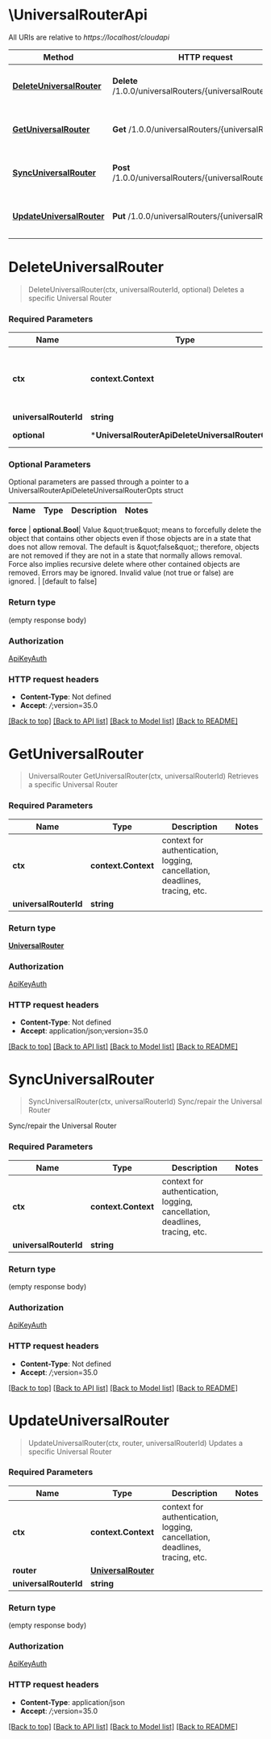 # \UniversalRouterApi

All URIs are relative to *https://localhost/cloudapi*

Method | HTTP request | Description
------------- | ------------- | -------------
[**DeleteUniversalRouter**](UniversalRouterApi.md#DeleteUniversalRouter) | **Delete** /1.0.0/universalRouters/{universalRouterId} | Deletes a specific Universal Router
[**GetUniversalRouter**](UniversalRouterApi.md#GetUniversalRouter) | **Get** /1.0.0/universalRouters/{universalRouterId} | Retrieves a specific Universal Router
[**SyncUniversalRouter**](UniversalRouterApi.md#SyncUniversalRouter) | **Post** /1.0.0/universalRouters/{universalRouterId}/sync | Sync/repair the Universal Router
[**UpdateUniversalRouter**](UniversalRouterApi.md#UpdateUniversalRouter) | **Put** /1.0.0/universalRouters/{universalRouterId} | Updates a specific Universal Router


# **DeleteUniversalRouter**
> DeleteUniversalRouter(ctx, universalRouterId, optional)
Deletes a specific Universal Router

### Required Parameters

Name | Type | Description  | Notes
------------- | ------------- | ------------- | -------------
 **ctx** | **context.Context** | context for authentication, logging, cancellation, deadlines, tracing, etc.
  **universalRouterId** | **string**|  | 
 **optional** | ***UniversalRouterApiDeleteUniversalRouterOpts** | optional parameters | nil if no parameters

### Optional Parameters
Optional parameters are passed through a pointer to a UniversalRouterApiDeleteUniversalRouterOpts struct

Name | Type | Description  | Notes
------------- | ------------- | ------------- | -------------

 **force** | **optional.Bool**| Value \&quot;true\&quot; means to forcefully delete the object that contains other objects even if those objects are in a state that does not allow removal. The default is \&quot;false\&quot;; therefore, objects are not removed if they are not in a state that normally allows removal. Force also implies recursive delete where other contained objects are removed. Errors may be ignored. Invalid value (not true or false) are ignored.  | [default to false]

### Return type

 (empty response body)

### Authorization

[ApiKeyAuth](../README.md#ApiKeyAuth)

### HTTP request headers

 - **Content-Type**: Not defined
 - **Accept**: *_/_*;version=35.0

[[Back to top]](#) [[Back to API list]](../README.md#documentation-for-api-endpoints) [[Back to Model list]](../README.md#documentation-for-models) [[Back to README]](../README.md)

# **GetUniversalRouter**
> UniversalRouter GetUniversalRouter(ctx, universalRouterId)
Retrieves a specific Universal Router

### Required Parameters

Name | Type | Description  | Notes
------------- | ------------- | ------------- | -------------
 **ctx** | **context.Context** | context for authentication, logging, cancellation, deadlines, tracing, etc.
  **universalRouterId** | **string**|  | 

### Return type

[**UniversalRouter**](UniversalRouter.md)

### Authorization

[ApiKeyAuth](../README.md#ApiKeyAuth)

### HTTP request headers

 - **Content-Type**: Not defined
 - **Accept**: application/json;version=35.0

[[Back to top]](#) [[Back to API list]](../README.md#documentation-for-api-endpoints) [[Back to Model list]](../README.md#documentation-for-models) [[Back to README]](../README.md)

# **SyncUniversalRouter**
> SyncUniversalRouter(ctx, universalRouterId)
Sync/repair the Universal Router

Sync/repair the Universal Router 

### Required Parameters

Name | Type | Description  | Notes
------------- | ------------- | ------------- | -------------
 **ctx** | **context.Context** | context for authentication, logging, cancellation, deadlines, tracing, etc.
  **universalRouterId** | **string**|  | 

### Return type

 (empty response body)

### Authorization

[ApiKeyAuth](../README.md#ApiKeyAuth)

### HTTP request headers

 - **Content-Type**: Not defined
 - **Accept**: *_/_*;version=35.0

[[Back to top]](#) [[Back to API list]](../README.md#documentation-for-api-endpoints) [[Back to Model list]](../README.md#documentation-for-models) [[Back to README]](../README.md)

# **UpdateUniversalRouter**
> UpdateUniversalRouter(ctx, router, universalRouterId)
Updates a specific Universal Router

### Required Parameters

Name | Type | Description  | Notes
------------- | ------------- | ------------- | -------------
 **ctx** | **context.Context** | context for authentication, logging, cancellation, deadlines, tracing, etc.
  **router** | [**UniversalRouter**](UniversalRouter.md)|  | 
  **universalRouterId** | **string**|  | 

### Return type

 (empty response body)

### Authorization

[ApiKeyAuth](../README.md#ApiKeyAuth)

### HTTP request headers

 - **Content-Type**: application/json
 - **Accept**: *_/_*;version=35.0

[[Back to top]](#) [[Back to API list]](../README.md#documentation-for-api-endpoints) [[Back to Model list]](../README.md#documentation-for-models) [[Back to README]](../README.md)

